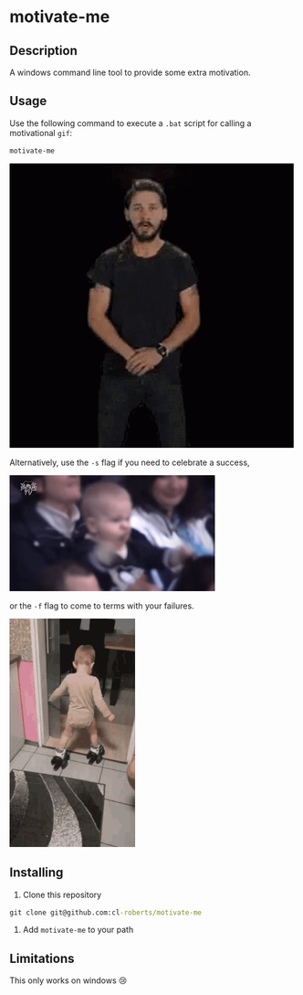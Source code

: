 # motivate-me

## Description

A windows command line tool to provide some extra motivation. 

## Usage

Use the following command to execute a `.bat` script for calling a motivational 
`gif`:

```cmd
motivate-me
```

![](just-do-it.gif)

Alternatively, use the `-s` flag if you need to celebrate a success,

![](cheering-baby.gif)

or the `-f` flag to come to terms with your failures.

![](falling-child.gif)

## Installing

1. Clone this repository

```cmd
git clone git@github.com:cl-roberts/motivate-me
```

1. Add `motivate-me` to your path


## Limitations

This only works on windows :cry: